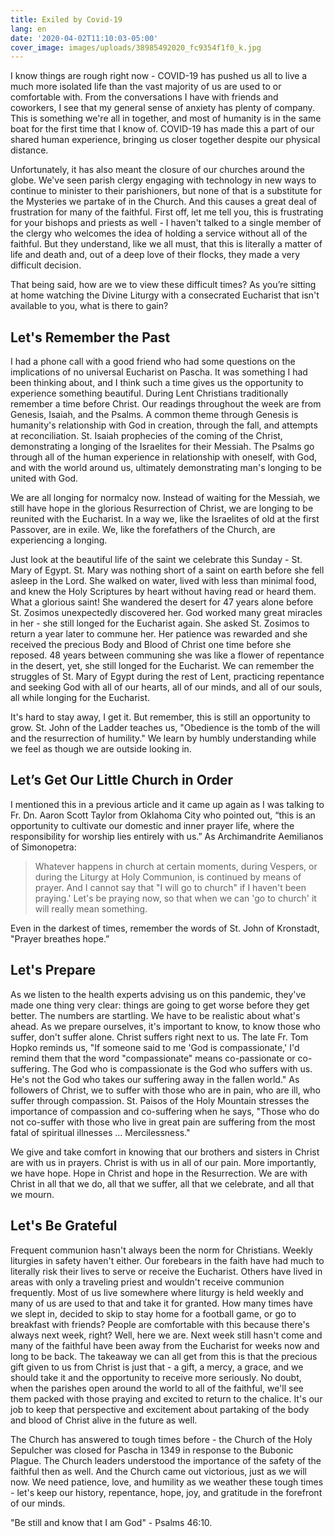```yaml
---
title: Exiled by Covid-19
lang: en
date: '2020-04-02T11:10:03-05:00'
cover_image: images/uploads/38985492020_fc9354f1f0_k.jpg
---
```


I know things are rough right now - COVID-19 has pushed us all to live a much more isolated life than the vast majority of us are used to or comfortable with. From the conversations I have with friends and coworkers, I see that my general sense of anxiety has plenty of company. This is something we're all in together, and most of humanity is in the same boat for the first time that I know of. COVID-19 has made this a part of our shared human experience, bringing us closer together despite our physical distance.

Unfortunately, it has also meant the closure of our churches around the globe. We've seen parish clergy engaging with technology in new ways to continue to minister to their parishioners, but none of that is a substitute for the Mysteries we partake of in the Church. And this causes a great deal of frustration for many of the faithful. First off, let me tell you, this is frustrating for your bishops and priests as well - I haven't talked to a single member of the clergy who welcomes the idea of holding a service without all of the faithful. But they understand, like we all must, that this is literally a matter of life and death and, out of a deep love of their flocks, they made a very difficult decision.

That being said, how are we to view these difficult times? As you’re sitting at home watching the Divine Liturgy with a consecrated Eucharist that isn't available to you, what is there to gain?

## Let's Remember the Past

I had a phone call with a good friend who had some questions on the implications of no universal Eucharist on Pascha. It was something I had been thinking about, and I think such a time gives us the opportunity to experience something beautiful. During Lent Christians traditionally remember a time before Christ. Our readings throughout the week are from Genesis, Isaiah, and the Psalms. A common theme through Genesis is humanity's relationship with God in creation, through the fall, and attempts at reconciliation. St. Isaiah prophecies of the coming of the Christ, demonstrating a longing of the Israelites for their Messiah. The Psalms go through all of the human experience in relationship with oneself, with God, and with the world around us, ultimately demonstrating man's longing to be united with God.

We are all longing for normalcy now. Instead of waiting for the Messiah, we still have hope in the glorious Resurrection of Christ, we are longing to be reunited with the Eucharist. In a way we, like the Israelites of old at the first Passover, are in exile. We, like the forefathers of the Church, are experiencing a longing.

Just look at the beautiful life of the saint we celebrate this Sunday - St. Mary of Egypt. St. Mary was nothing short of a saint on earth before she fell asleep in the Lord. She walked on water, lived with less than minimal food, and knew the Holy Scriptures by heart without having read or heard them. What a glorious saint! She wandered the desert for 47 years alone before St. Zosimos unexpectedly discovered her. God worked many great miracles in her - she still longed for the Eucharist again. She asked St. Zosimos to return a year later to commune her. Her patience was rewarded and she received the precious Body and Blood of Christ one time before she reposed. 48 years between communing she was like a flower of repentance in the desert, yet, she still longed for the Eucharist. We can remember the struggles of St. Mary of Egypt during the rest of Lent, practicing repentance and seeking God with all of our hearts, all of our minds, and all of our souls, all while longing for the Eucharist.

It's hard to stay away, I get it. But remember, this is still an opportunity to grow. St. John of the Ladder teaches us, "Obedience is the tomb of the will and the resurrection of humility." We learn by humbly understanding while we feel as though we are outside looking in.

## Let’s Get Our Little Church in Order

I mentioned this in a previous article and it came up again as I was talking to Fr. Dn. Aaron Scott Taylor from Oklahoma City who pointed out, “this is an opportunity to cultivate our domestic and inner prayer life, where the responsibility for worship lies entirely with us.” As Archimandrite Aemilianos of Simonopetra:

> Whatever happens in church at certain moments, during Vespers, or during the Liturgy at Holy Communion, is continued by means of prayer. And I cannot say that "I will go to church" if I haven't been praying.' Let's be praying now, so that when we can 'go to church' it will really mean something.

Even in the darkest of times, remember the words of St. John of Kronstadt, "Prayer breathes hope.”

## Let's Prepare

As we listen to the health experts advising us on this pandemic, they've made one thing very clear: things are going to get worse before they get better. The numbers are startling. We have to be realistic about what's ahead. As we prepare ourselves, it's important to know, to know those who suffer, don't suffer alone. Christ suffers right next to us.  The late Fr. Tom Hopko reminds us, "If someone said to me 'God is compassionate,' I'd remind them that the word "compassionate" means co-passionate or co-suffering. The God who is compassionate is the God who suffers with us. He's not the God who takes our suffering away in the fallen world." As followers of Christ, we to suffer with those who are in pain, who are ill, who suffer through compassion. St. Paisos of the Holy Mountain stresses the importance of compassion and co-suffering when he says, "Those who do not co-suffer with those who live in great pain are suffering from the most fatal of spiritual illnesses ... Mercilessness."

We give and take comfort in knowing that our brothers and sisters in Christ are with us in prayers. Christ is with us in all of our pain. More importantly, we have hope. Hope in Christ and hope in the Resurrection. We are with Christ in all that we do, all that we suffer, all that we celebrate, and all that we mourn.

## Let's Be Grateful

Frequent communion hasn't always been the norm for Christians. Weekly liturgies in safety haven't either. Our forebears in the faith have had much to literally risk their lives to serve or receive the Eucharist. Others have lived in areas with only a traveling priest and wouldn't receive communion frequently. Most of us live somewhere where liturgy is held weekly and many of us are used to that and take it for granted. How many times have we slept in, decided to skip to stay home for a football game, or go to breakfast with friends? People are comfortable with this because there's always next week, right? Well, here we are. Next week still hasn't come and many of the faithful have been away from the Eucharist for weeks now and long to be back. The takeaway we can all get from this is that the precious gift given to us from Christ is just that - a gift, a mercy, a grace, and we should take it and the opportunity to receive more seriously. No doubt, when the parishes open around the world to all of the faithful, we'll see them packed with those praying and excited to return to the chalice. It's our job to keep that perspective and excitement about partaking of the body and blood of Christ alive in the future as well.

The Church has answered to tough times before - the Church of the Holy Sepulcher was closed for Pascha in 1349 in response to the Bubonic Plague. The Church leaders understood the importance of the safety of the faithful then as well. And the Church came out victorious, just as we will now. We need patience, love, and humility as we weather these tough times - let's keep our history, repentance, hope, joy, and gratitude in the forefront of our minds.



"Be still and know that I am God" - Psalms 46:10.
